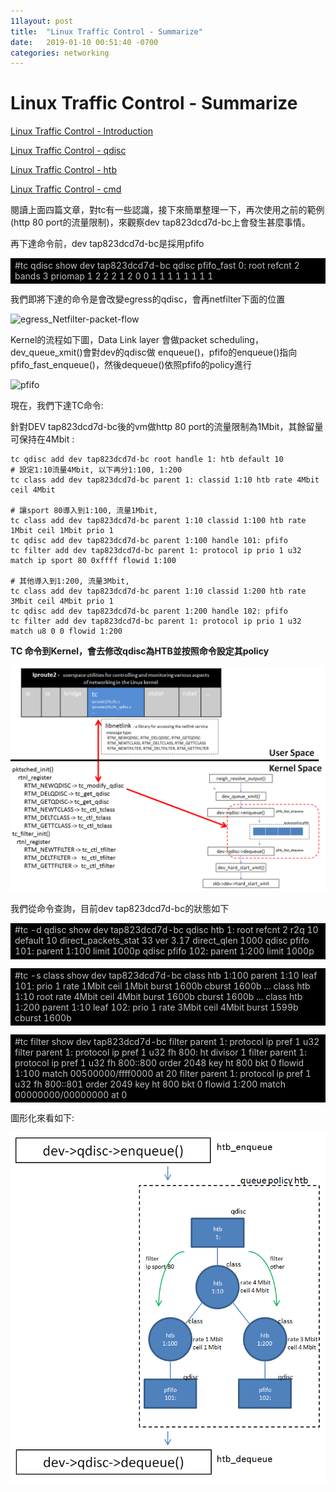 ```yaml
---
11layout: post
title:  "Linux Traffic Control - Summarize"
date:   2019-01-10 00:51:40 -0700
categories: networking
---
```




# Linux Traffic Control - Summarize

[Linux Traffic Control - Introduction](https://jiann1115.github.io/networking/2018/08/15/tc-introction.html)

[Linux Traffic Control - qdisc](https://jiann1115.github.io/networking/2018/08/16/tc-qdisc.html)

[Linux Traffic Control - htb](https://jiann1115.github.io/networking/2018/08/20/tc-htb.html)

[Linux Traffic Control - cmd](https://jiann1115.github.io/networking/2018/12/13/tc-cmd.html)

閱讀上面四篇文章，對tc有一些認識，接下來簡單整理一下，再次使用之前的範例(http 80 port的流量限制)，來觀察dev tap823dcd7d-bc上會發生甚麼事情。

再下達命令前，dev tap823dcd7d-bc是採用pfifo

<table><tr><td bgcolor=black><font color="silver">#tc qdisc show dev tap823dcd7d-bc
    qdisc pfifo_fast 0: root refcnt 2 bands 3 priomap  1 2 2 2 1 2 0 0 1 1 1 1 1 1 1 1</font></td></tr></table>

 我們即將下達的命令是會改變egress的qdisc，會再netfilter下面的位置

![egress_Netfilter-packet-flow](/tc/images/egress_Netfilter-packet-flow.png)

Kernel的流程如下圖，Data Link layer 會做packet scheduling，dev_queue_xmit()會對dev的qdisc做 enqueue()，pfifo的enqueue()指向pfifo_fast_enqueue()，然後dequeue()依照pfifo的policy進行

![pfifo](/tc/images/pfifo.png)

現在，我們下達TC命令:

針對DEV tap823dcd7d-bc後的vm做http 80 port的流量限制為1Mbit，其餘留量可保持在4Mbit :

```
tc qdisc add dev tap823dcd7d-bc root handle 1: htb default 10
# 設定1:10流量4Mbit, 以下再分1:100, 1:200 
tc class add dev tap823dcd7d-bc parent 1: classid 1:10 htb rate 4Mbit ceil 4Mbit

# 讓sport 80導入到1:100, 流量1Mbit, 
tc class add dev tap823dcd7d-bc parent 1:10 classid 1:100 htb rate 1Mbit ceil 1Mbit prio 1
tc qdisc add dev tap823dcd7d-bc parent 1:100 handle 101: pfifo
tc filter add dev tap823dcd7d-bc parent 1: protocol ip prio 1 u32 match ip sport 80 0xffff flowid 1:100

# 其他導入到1:200, 流量3Mbit, 
tc class add dev tap823dcd7d-bc parent 1:10 classid 1:200 htb rate 3Mbit ceil 4Mbit prio 1
tc qdisc add dev tap823dcd7d-bc parent 1:200 handle 102: pfifo
tc filter add dev tap823dcd7d-bc parent 1: protocol ip prio 1 u32 match u8 0 0 flowid 1:200
```

**TC 命令到Kernel，會去修改qdisc為HTB並按照命令設定其policy**

![tc_qdisc_cmd](/images/tc/tc_qdisc_cmd.png)

我們從命令查詢，目前dev tap823dcd7d-bc的狀態如下

<table><tr><td bgcolor=black><font color="silver">#tc -d qdisc show dev tap823dcd7d-bc
qdisc htb 1: root refcnt 2 r2q 10 default 10 direct_packets_stat 33 ver 3.17 direct_qlen 1000
qdisc pfifo 101: parent 1:100 limit 1000p
qdisc pfifo 102: parent 1:200 limit 1000p
</font></td></tr></table>

<table><tr><td bgcolor=black><font color="silver">#tc -s class show dev tap823dcd7d-bc
class htb 1:100 parent 1:10 leaf 101: prio 1 rate 1Mbit ceil 1Mbit burst 1600b cburst 1600b
    ...
class htb 1:10 root rate 4Mbit ceil 4Mbit burst 1600b cburst 1600b
    ...
class htb 1:200 parent 1:10 leaf 102: prio 1 rate 3Mbit ceil 4Mbit burst 1599b cburst 1600b</font></td></tr></table>

<table><tr><td bgcolor=black><font color="silver">#tc filter show dev tap823dcd7d-bc
filter parent 1: protocol ip pref 1 u32 
filter parent 1: protocol ip pref 1 u32 fh 800: ht divisor 1 
filter parent 1: protocol ip pref 1 u32 fh 800::800 order 2048 key ht 800 bkt 0 flowid 1:100 
  match 00500000/ffff0000 at 20
filter parent 1: protocol ip pref 1 u32 fh 800::801 order 2049 key ht 800 bkt 0 flowid 1:200 
  match 00000000/00000000 at 0
</font></td></tr></table>

圖形化來看如下:

![htb](/images/tc/htb.png)


